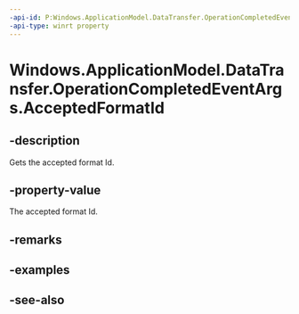 ```yaml
---
-api-id: P:Windows.ApplicationModel.DataTransfer.OperationCompletedEventArgs.AcceptedFormatId
-api-type: winrt property
---
```


<!-- Property syntax
public string AcceptedFormatId { get; }
-->

# Windows.ApplicationModel.DataTransfer.OperationCompletedEventArgs.AcceptedFormatId

## -description
Gets the accepted format Id.

## -property-value
The accepted format Id.

## -remarks

## -examples

## -see-also
